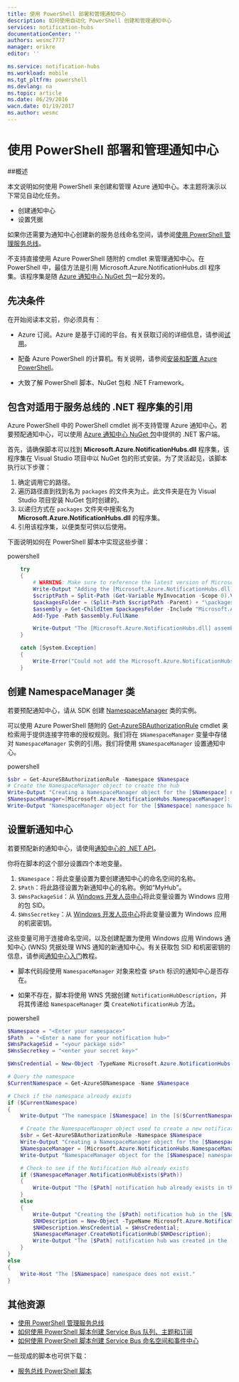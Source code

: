 ```yaml
---
title: 使用 PowerShell 部署和管理通知中心
description: 如何使用自动化 PowerShell 创建和管理通知中心
services: notification-hubs
documentationCenter: ''
authors: wesmc7777
manager: erikre
editor: ''

ms.service: notification-hubs
ms.workload: mobile
ms.tgt_pltfrm: powershell
ms.devlang: na
ms.topic: article
ms.date: 06/29/2016
wacn.date: 01/19/2017
ms.author: wesmc
---
```


# 使用 PowerShell 部署和管理通知中心

##概述

本文说明如何使用 PowerShell 来创建和管理 Azure 通知中心。本主题将演示以下常见自动化任务。

+ 创建通知中心
+ 设置凭据

如果你还需要为通知中心创建新的服务总线命名空间，请参阅[使用 PowerShell 管理服务总线](../service-bus-messaging/service-bus-powershell-how-to-provision.md)。

不支持直接使用 Azure PowerShell 随附的 cmdlet 来管理通知中心。在 PowerShell 中，最佳方法是引用 Microsoft.Azure.NotificationHubs.dll 程序集。该程序集是随 [Azure 通知中心 NuGet 包](https://www.nuget.org/packages/Microsoft.Azure.NotificationHubs/)一起分发的。

## 先决条件

在开始阅读本文前，你必须具有：

- Azure 订阅。Azure 是基于订阅的平台。有关获取订阅的详细信息，请参阅[试用]。

- 配备 Azure PowerShell 的计算机。有关说明，请参阅[安装和配置 Azure PowerShell]。

- 大致了解 PowerShell 脚本、NuGet 包和 .NET Framework。

## 包含对适用于服务总线的 .NET 程序集的引用

Azure PowerShell 中的 PowerShell cmdlet 尚不支持管理 Azure 通知中心。若要预配通知中心，可以使用 [Azure 通知中心 NuGet 包](https://www.nuget.org/packages/Microsoft.Azure.NotificationHubs/)中提供的 .NET 客户端。

首先，请确保脚本可以找到 **Microsoft.Azure.NotificationHubs.dll** 程序集，该程序集在 Visual Studio 项目中以 NuGet 包的形式安装。为了灵活起见，该脚本执行以下步骤：

1. 确定调用它的路径。
2. 遍历路径直到找到名为 `packages` 的文件夹为止。此文件夹是在为 Visual Studio 项目安装 NuGet 包时创建的。
3. 以递归方式在 `packages` 文件夹中搜索名为 **Microsoft.Azure.NotificationHubs.dll** 的程序集。
4. 引用该程序集，以便类型可供以后使用。

下面说明如何在 PowerShell 脚本中实现这些步骤：

powershell

``` powershell
    try
    {
        # WARNING: Make sure to reference the latest version of Microsoft.Azure.NotificationHubs.dll
        Write-Output "Adding the [Microsoft.Azure.NotificationHubs.dll] assembly to the script..."
        $scriptPath = Split-Path (Get-Variable MyInvocation -Scope 0).Value.MyCommand.Path
        $packagesFolder = (Split-Path $scriptPath -Parent) + "\packages"
        $assembly = Get-ChildItem $packagesFolder -Include "Microsoft.Azure.NotificationHubs.dll" -Recurse
        Add-Type -Path $assembly.FullName

        Write-Output "The [Microsoft.Azure.NotificationHubs.dll] assembly has been successfully added to the script."
    }

    catch [System.Exception]
    {
        Write-Error("Could not add the Microsoft.Azure.NotificationHubs.dll assembly to the script. Make sure you build the solution before running the provisioning script.")
    }
```

## 创建 NamespaceManager 类

若要预配通知中心，请从 SDK 创建 [NamespaceManager](https://msdn.microsoft.com/zh-cn/library/azure/microsoft.azure.notificationhubs.namespacemanager.aspx) 类的实例。

可以使用 Azure PowerShell 随附的 [Get-AzureSBAuthorizationRule] cmdlet 来检索用于提供连接字符串的授权规则。我们将在 `$NamespaceManager` 变量中存储对 `NamespaceManager` 实例的引用。我们将使用 `$NamespaceManager` 设置通知中心。

powershell

``` powershell
$sbr = Get-AzureSBAuthorizationRule -Namespace $Namespace
# Create the NamespaceManager object to create the hub
Write-Output "Creating a NamespaceManager object for the [$Namespace] namespace..."
$NamespaceManager=[Microsoft.Azure.NotificationHubs.NamespaceManager]::CreateFromConnectionString($sbr.ConnectionString);
Write-Output "NamespaceManager object for the [$Namespace] namespace has been successfully created."
```

## 设置新通知中心 

若要预配新的通知中心，请使用[通知中心的 .NET API]。

你将在脚本的这个部分设置四个本地变量。

1. `$Namespace`：将此变量设置为要创建通知中心的命名空间的名称。
2. `$Path`：将此路径设置为新通知中心的名称。例如“MyHub”。
3. `$WnsPackageSid`：从 [Windows 开发人员中心](http://go.microsoft.com/fwlink/p/?linkid=266582&clcid=0x409)将此变量设置为 Windows 应用的包 SID。
4. `$WnsSecretkey`：从 [Windows 开发人员中心](http://go.microsoft.com/fwlink/p/?linkid=266582&clcid=0x409)将此变量设置为 Windows 应用的机密密钥。

这些变量可用于连接命名空间，以及创建配置为使用 Windows 应用 Windows 通知中心 (WNS) 凭据处理 WNS 通知的新通知中心。有关获取包 SID 和机密密钥的信息，请参阅[通知中心入门](./notification-hubs-windows-store-dotnet-get-started-wns-push-notification.md)教程。

+ 脚本代码段使用 `NamespaceManager` 对象来检查 `$Path` 标识的通知中心是否存在。

+ 如果不存在，脚本将使用 WNS 凭据创建 `NotificationHubDescription`，并将其传递给 `NamespaceManager` 类 `CreateNotificationHub` 方法。

powershell

``` powershell
$Namespace = "<Enter your namespace>"
$Path  = "<Enter a name for your notification hub>"
$WnsPackageSid = "<your package sid>"
$WnsSecretkey = "<enter your secret key>"

$WnsCredential = New-Object -TypeName Microsoft.Azure.NotificationHubs.WnsCredential -ArgumentList $WnsPackageSid,$WnsSecretkey

# Query the namespace
$CurrentNamespace = Get-AzureSBNamespace -Name $Namespace

# Check if the namespace already exists
if ($CurrentNamespace)
{
    Write-Output "The namespace [$Namespace] in the [$($CurrentNamespace.Region)] region was found."

    # Create the NamespaceManager object used to create a new notification hub
    $sbr = Get-AzureSBAuthorizationRule -Namespace $Namespace
    Write-Output "Creating a NamespaceManager object for the [$Namespace] namespace..."
    $NamespaceManager = [Microsoft.Azure.NotificationHubs.NamespaceManager]::CreateFromConnectionString($sbr.ConnectionString);
    Write-Output "NamespaceManager object for the [$Namespace] namespace has been successfully created."

    # Check to see if the Notification Hub already exists
    if ($NamespaceManager.NotificationHubExists($Path))
    {
        Write-Output "The [$Path] notification hub already exists in the [$Namespace] namespace."  
    }
    else
    {
        Write-Output "Creating the [$Path] notification hub in the [$Namespace] namespace."
        $NHDescription = New-Object -TypeName Microsoft.Azure.NotificationHubs.NotificationHubDescription -ArgumentList $Path;
        $NHDescription.WnsCredential = $WnsCredential;
        $NamespaceManager.CreateNotificationHub($NHDescription);
        Write-Output "The [$Path] notification hub was created in the [$Namespace] namespace."
    }
}
else
{
    Write-Host "The [$Namespace] namespace does not exist."
}
```

## 其他资源

- [使用 PowerShell 管理服务总线](../service-bus-messaging/service-bus-powershell-how-to-provision.md)
- [如何使用 PowerShell 脚本创建 Service Bus 队列、主题和订阅](http://blogs.msdn.com/b/paolos/archive/2014/12/02/how-to-create-a-service-bus-queues-topics-and-subscriptions-using-a-powershell-script.aspx)
- [如何使用 PowerShell 脚本创建 Service Bus 命名空间和事件中心](http://blogs.msdn.com/b/paolos/archive/2014/12/01/how-to-create-a-service-bus-namespace-and-an-event-hub-using-a-powershell-script.aspx)

一些现成的脚本也可供下载：
- [服务总线 PowerShell 脚本](https://code.msdn.microsoft.com/windowsazure/Service-Bus-PowerShell-a46b7059)

[试用]: https://www.azure.cn/pricing/1rmb-trial/
[安装和配置 Azure PowerShell]: ../powershell-install-configure.md
[通知中心的 .NET API]: https://msdn.microsoft.com/zh-cn/library/azure/mt414893.aspx
[Get-AzureSBNamespace]: https://msdn.microsoft.com/zh-cn/library/azure/dn495122.aspx
[New-AzureSBNamespace]: https://msdn.microsoft.com/zh-cn/library/azure/dn495165.aspx
[Get-AzureSBAuthorizationRule]: https://msdn.microsoft.com/zh-cn/library/azure/dn495113.aspx

<!---HONumber=Mooncake_0801_2016-->